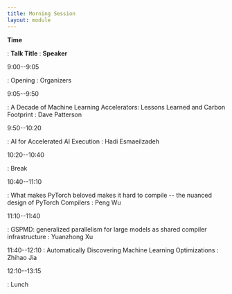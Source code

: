 ```yaml
---
title: Morning Session
layout: module
---
```

**Time**

: **Talk Title**
  : **Speaker**

9:00--9:05

: Opening
  : Organizers

9:05--9:50

: A Decade of Machine Learning Accelerators: Lessons Learned and Carbon Footprint
  : Dave Patterson

9:50--10:20

: AI for Accelerated AI Execution
  : Hadi Esmaeilzadeh

10:20--10:40

: Break


10:40--11:10

: What makes PyTorch beloved makes it hard to compile -- the nuanced design of PyTorch Compilers
  : Peng Wu


11:10--11:40

: GSPMD: generalized parallelism for large models as shared compiler infrastructure
  : Yuanzhong Xu

11:40--12:10
: Automatically Discovering Machine Learning Optimizations
  : Zhihao Jia

12:10--13:15

: Lunch
